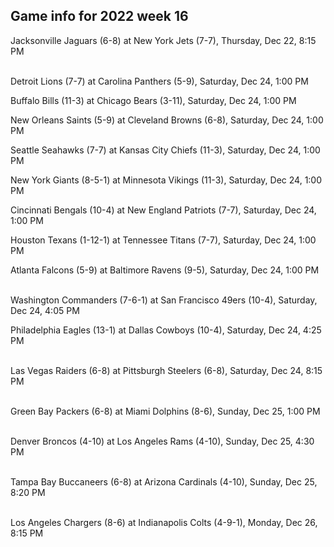 ## Game info for 2022 week 16
Jacksonville Jaguars (6-8) at New York Jets (7-7), Thursday, Dec 22, 8:15 PM

<br/>Detroit Lions (7-7) at Carolina Panthers (5-9), Saturday, Dec 24, 1:00 PM

Buffalo Bills (11-3) at Chicago Bears (3-11), Saturday, Dec 24, 1:00 PM

New Orleans Saints (5-9) at Cleveland Browns (6-8), Saturday, Dec 24, 1:00 PM

Seattle Seahawks (7-7) at Kansas City Chiefs (11-3), Saturday, Dec 24, 1:00 PM

New York Giants (8-5-1) at Minnesota Vikings (11-3), Saturday, Dec 24, 1:00 PM

Cincinnati Bengals (10-4) at New England Patriots (7-7), Saturday, Dec 24, 1:00 PM

Houston Texans (1-12-1) at Tennessee Titans (7-7), Saturday, Dec 24, 1:00 PM

Atlanta Falcons (5-9) at Baltimore Ravens (9-5), Saturday, Dec 24, 1:00 PM

<br/>Washington Commanders (7-6-1) at San Francisco 49ers (10-4), Saturday, Dec 24, 4:05 PM

Philadelphia Eagles (13-1) at Dallas Cowboys (10-4), Saturday, Dec 24, 4:25 PM

<br/>Las Vegas Raiders (6-8) at Pittsburgh Steelers (6-8), Saturday, Dec 24, 8:15 PM

<br/>Green Bay Packers (6-8) at Miami Dolphins (8-6), Sunday, Dec 25, 1:00 PM

<br/>Denver Broncos (4-10) at Los Angeles Rams (4-10), Sunday, Dec 25, 4:30 PM

<br/>Tampa Bay Buccaneers (6-8) at Arizona Cardinals (4-10), Sunday, Dec 25, 8:20 PM

<br/>Los Angeles Chargers (8-6) at Indianapolis Colts (4-9-1), Monday, Dec 26, 8:15 PM

